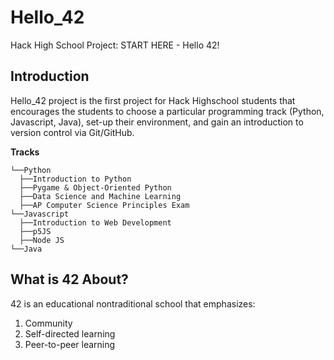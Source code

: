 # Hello_42
Hack High School Project: START HERE - Hello 42!

## Introduction
Hello_42 project is the first project for Hack Highschool students that encourages the students to choose a particular programming track (Python, Javascript, Java), set-up their environment, and gain an introduction to version control via Git/GitHub.

**Tracks**
```
└──Python
  ├──Introduction to Python
  ├──Pygame & Object-Oriented Python
  ├──Data Science and Machine Learning
  ├──AP Computer Science Principles Exam
└──Javascript
  ├──Introduction to Web Development
  ├──p5JS
  ├──Node JS
└──Java
```

## What is 42 About?
42 is an educational nontraditional school that emphasizes:
1. Community
2. Self-directed learning
3. Peer-to-peer learning
